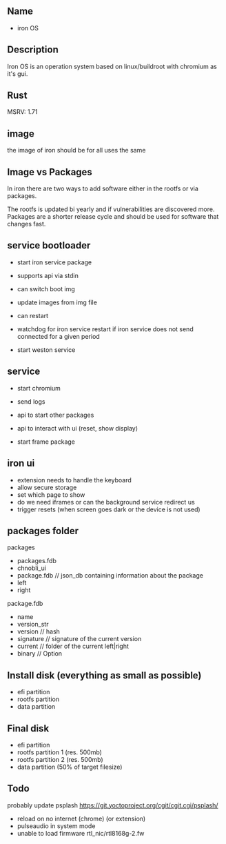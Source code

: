 

## Name

- iron OS

## Description
Iron OS is an operation system based on linux/buildroot
with chromium as it's gui.

## Rust
MSRV: 1.71

## image
the image of iron should be for all uses the same

## Image vs Packages
In iron there are two ways to add software either
in the rootfs or via packages.

The rootfs is updated bi yearly and if vulnerabilities are discovered
more.
Packages are a shorter release cycle and should be used
for software that changes fast.

## service bootloader

- start iron service package

- supports api via stdin
 - can switch boot img
 - update images from img file
 - can restart
 - watchdog for iron service
   restart if iron service does not send
   connected for a given period
 - start weston service

## service

- start chromium
- send logs

- api to start other packages
- api to interact with ui (reset, show display)

- start frame package



## iron ui
- extension needs to handle the keyboard
- allow secure storage
- set which page to show
- do we need iframes or can the background service redirect
  us
- trigger resets (when screen goes dark or the device is not used)



## packages folder
packages
 - packages.fdb
 - chnobli_ui
  - package.fdb // json_db containing information about the package
  - left
  - right

package.fdb
 - name
 - version_str
 - version // hash
 - signature // signature of the current version
 - current // folder of the current left|right
 - binary // Option<String>


## Install disk (everything as small as possible)
- efi partition
- rootfs partition
- data partition

## Final disk
- efi partition
- rootfs partition 1 (res. 500mb)
- rootfs partition 2 (res. 500mb)
- data partition (50% of target filesize)

## Todo
probably update psplash https://git.yoctoproject.org/cgit/cgit.cgi/psplash/
- reload on no internet (chrome) (or extension)
- pulseaudio in system mode
- unable to load firmware rtl_nic/rtl8168g-2.fw
